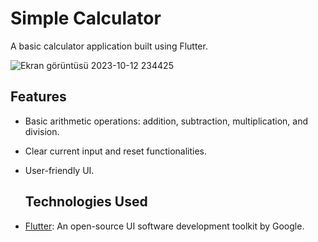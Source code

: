 # Simple Calculator

A basic calculator application built using Flutter.

![Ekran görüntüsü 2023-10-12 234425](https://github.com/serdarkaraca00/Simple-calculator-with-Flutter/assets/74087595/7348803e-918d-4dfa-90f4-c534e9f30bd4)

## Features

- Basic arithmetic operations: addition, subtraction, multiplication, and division.
- Clear current input and reset functionalities.
- User-friendly UI.

  ## Technologies Used

- [Flutter](https://flutter.dev/): An open-source UI software development toolkit by Google.
